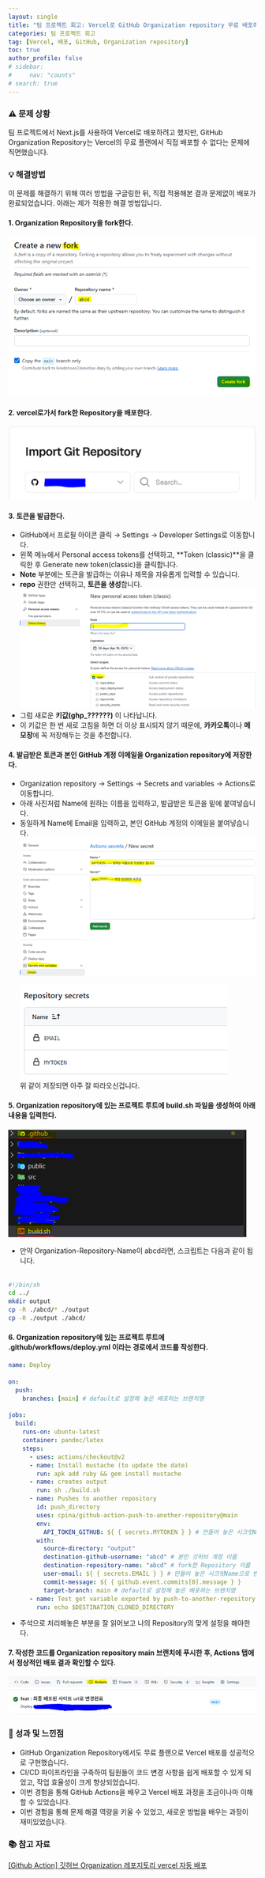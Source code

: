 ```yaml
---
layout: single
title: "팀 프로젝트 회고: Vercel로 GitHub Organization repository 무료 배포하기"
categories: 팀 프로젝트 회고
tag: [Vercel, 배포, GitHub, Organization repository]
toc: true
author_profile: false
# sidebar:
#     nav: "counts"
# search: true
---
```


### ⚠️ 문제 상황

팀 프로젝트에서 Next.js를 사용하여 Vercel로 배포하려고 했지만, GitHub Organization Repository는 Vercel의 무료 플랜에서 직접 배포할 수 없다는 문제에 직면했습니다.

### 💡 해결방법

이 문제를 해결하기 위해 여러 방법을 구글링한 뒤, 직접 적용해본 결과 문제없이 배포가 완료되었습니다. 아래는 제가 적용한 해결 방법입니다.

#### 1. Organization Repository을 fork한다.

![image](https://raw.githubusercontent.com/kimdohoon2/kimdohoon2.github.io/refs/heads/master/_images/%EB%B0%B0%ED%8F%AC%ED%9A%8C%EA%B3%A0%EC%9E%90%EB%A3%8C/%EB%B0%B0%ED%8F%AC1.png)

#### 2. vercel로가서 fork한 Repository을 배포한다.

![image](https://raw.githubusercontent.com/kimdohoon2/kimdohoon2.github.io/refs/heads/master/_images/%EB%B0%B0%ED%8F%AC%ED%9A%8C%EA%B3%A0%EC%9E%90%EB%A3%8C/%EB%B0%B0%ED%8F%AC2.png)

#### 3. 토큰을 발급한다.

- GitHub에서 프로필 아이콘 클릭 → Settings → Developer Settings로 이동합니다.
- 왼쪽 메뉴에서 Personal access tokens를 선택하고, **Token (classic)**을 클릭한 후 Generate new token(classic)을 클릭합니다.
- **Note** 부분에는 토큰을 발급하는 이유나 제목을 자유롭게 입력할 수 있습니다.
- **repo** 권한만 선택하고, **토큰을 생성**합니다.
  ![image](https://raw.githubusercontent.com/kimdohoon2/kimdohoon2.github.io/refs/heads/master/_images/%EB%B0%B0%ED%8F%AC%ED%9A%8C%EA%B3%A0%EC%9E%90%EB%A3%8C/%EB%B0%B0%ED%8F%AC3.png)
- 그럼 새로운 **키값(ghp\_??????)** 이 나타납니다.
- 이 키값은 한 번 새로 고침을 하면 더 이상 표시되지 않기 때문에, **카카오톡**이나 **메모장**에 꼭 저장해두는 것을 추천합니다.

#### 4. 발급받은 토큰과 본인 GitHub 계정 이메일을 Organization repository에 저장한다.

- Organization repository → Settings → Secrets and variables → Actions로 이동합니다.
- 아래 사진처럼 Name에 원하는 이름을 입력하고, 발급받은 토큰을 밑에 붙여넣습니다.
- 동일하게 Name에 Email을 입력하고, 본인 GitHub 계정의 이메일을 붙여넣습니다.
  ![image](https://raw.githubusercontent.com/kimdohoon2/kimdohoon2.github.io/refs/heads/master/_images/%EB%B0%B0%ED%8F%AC%ED%9A%8C%EA%B3%A0%EC%9E%90%EB%A3%8C/%EB%B0%B0%ED%8F%AC4.png)
  <span style="display:block; margin-top:10px">
  ![image](https://raw.githubusercontent.com/kimdohoon2/kimdohoon2.github.io/refs/heads/master/_images/%EB%B0%B0%ED%8F%AC%ED%9A%8C%EA%B3%A0%EC%9E%90%EB%A3%8C/%EB%B0%B0%ED%8F%AC5.png)
  </span>
  위 같이 저장되면 아주 잘 따라오신겁니다.

#### 5. Organization repository에 있는 프로젝트 루트에 build.sh 파일을 생성하여 아래 내용을 입력한다.

![image](https://raw.githubusercontent.com/kimdohoon2/kimdohoon2.github.io/refs/heads/master/_images/%EB%B0%B0%ED%8F%AC%ED%9A%8C%EA%B3%A0%EC%9E%90%EB%A3%8C/%EB%B0%B0%ED%8F%AC6.png)

- 만약 Organization-Repository-Name이 abcd라면, 스크립트는 다음과 같이 됩니다.

```sh

#!/bin/sh
cd ../
mkdir output
cp -R ./abcd/* ./output
cp -R ./output ./abcd/

```

#### 6. Organization repository에 있는 프로젝트 루트에 .github/workflows/deploy.yml 이라는 경로에서 코드를 작성한다.

```yaml
name: Deploy

on:
  push:
    branches: [main] # default로 설정해 놓은 배포하는 브랜치명

jobs:
  build:
    runs-on: ubuntu-latest
    container: pandoc/latex
    steps:
      - uses: actions/checkout@v2
      - name: Install mustache (to update the date)
        run: apk add ruby && gem install mustache
      - name: creates output
        run: sh ./build.sh
      - name: Pushes to another repository
        id: push_directory
        uses: cpina/github-action-push-to-another-repository@main
        env:
          API_TOKEN_GITHUB: ${ { secrets.MYTOKEN } } # 만들어 놓은 시크릿Name으로 변경
        with:
          source-directory: "output"
          destination-github-username: "abcd" # 본인 깃허브 계정 이름
          destination-repository-name: "abcd" # fork한 Repository 이름
          user-email: ${ { secrets.EMAIL } } # 만들어 놓은 시크릿Name으로 변경
          commit-message: ${ { github.event.commits[0].message } }
          target-branch: main # default로 설정해 놓은 배포하는 브랜치명
      - name: Test get variable exported by push-to-another-repository
        run: echo $DESTINATION_CLONED_DIRECTORY
```

- 주석으로 처리해놓은 부분을 잘 읽어보고 나의 Repository의 맞게 설정을 해야한다.

#### 7. 작성한 코드를 Organization repository main 브랜치에 푸시한 후, Actions 탭에서 정상적인 배포 결과 확인할 수 있다.

![image](https://raw.githubusercontent.com/kimdohoon2/kimdohoon2.github.io/refs/heads/master/_images/%EB%B0%B0%ED%8F%AC%ED%9A%8C%EA%B3%A0%EC%9E%90%EB%A3%8C/%EB%B0%B0%ED%8F%AC7.png)
![image](https://raw.githubusercontent.com/kimdohoon2/kimdohoon2.github.io/refs/heads/master/_images/%EB%B0%B0%ED%8F%AC%ED%9A%8C%EA%B3%A0%EC%9E%90%EB%A3%8C/%EB%B0%B0%ED%8F%AC8.png)

### 🏁 성과 및 느낀점

- GitHub Organization Repository에서도 무료 플랜으로 Vercel 배포를 성공적으로 구현했습니다.
- CI/CD 파이프라인을 구축하여 팀원들이 코드 변경 사항을 쉽게 배포할 수 있게 되었고, 작업 효율성이 크게 향상되었습니다.
- 이번 경험을 통해 GitHub Actions을 배우고 Vercel 배포 과정을 조금이나마 이해할 수 있었습니다.
- 이번 경험을 통해 문제 해결 역량을 키울 수 있었고, 새로운 방법을 배우는 과정이 재미있었습니다.

### 📚 참고 자료

<a href="https://jjang-j.tistory.com/93" target="_blank">[Github Action] 깃허브 Organization 레포지토리 vercel 자동 배포</a>
